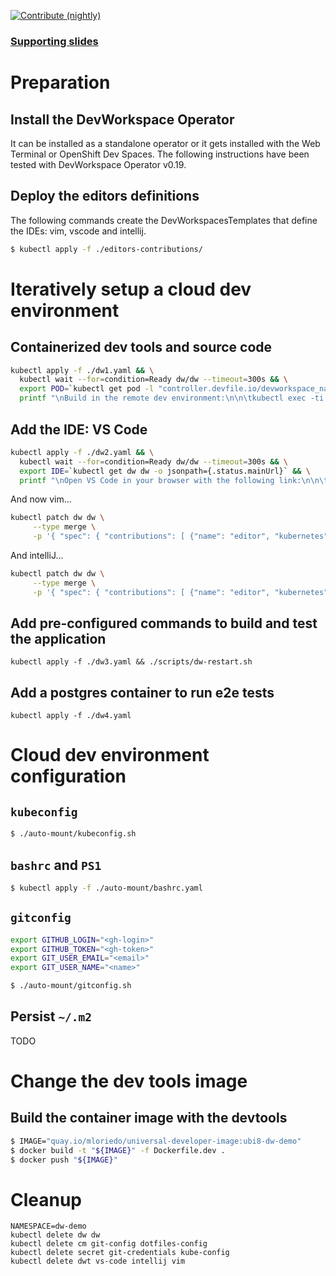 [![Contribute (nightly)](https://img.shields.io/static/v1?label=nightly%20Che&message=for%20maintainers&logo=eclipseche&color=FDB940&labelColor=525C86)](https://che-dogfooding.apps.che-dev.x6e0.p1.openshiftapps.com/#https://github.com/l0rd/devworkspace-demo?che-editor=che-incubator/che-code/insiders)

### [Supporting slides](https://docs.google.com/presentation/d/1ckYOEJTLBla_tcCqspecYOXXnH00FM--VqYlpI-srdk/edit#slide=id.g1288a653e6f_0_147)

# Preparation

## Install the DevWorkspace Operator
It can be installed as a standalone operator or it gets installed with the Web Terminal or OpenShift Dev Spaces. The following instructions have been tested with DevWorkspace Operator v0.19.

## Deploy the editors definitions

The following commands create the DevWorkspacesTemplates that define the IDEs: vim, vscode and intellij.

```bash
$ kubectl apply -f ./editors-contributions/
```

# Iteratively setup a cloud dev environment

## Containerized dev tools and source code 

```bash
kubectl apply -f ./dw1.yaml && \
  kubectl wait --for=condition=Ready dw/dw --timeout=300s && \
  export POD=`kubectl get pod -l "controller.devfile.io/devworkspace_name=dw" -o jsonpath={.items[].metadata.name}`
  printf "\nBuild in the remote dev environment:\n\n\tkubectl exec -ti ${POD} -- bash -c \'cd \${PROJECT_SOURCE} && mvn clean install\'\n\n"
```

## Add the IDE: VS Code

```bash
kubectl apply -f ./dw2.yaml && \
  kubectl wait --for=condition=Ready dw/dw --timeout=300s && \
  export IDE=`kubectl get dw dw -o jsonpath={.status.mainUrl}` && \
  printf "\nOpen VS Code in your browser with the following link:\n\n\t${IDE}\n\n"
```

And now vim...

```bash
kubectl patch dw dw \
     --type merge \
     -p '{ "spec": { "contributions": [ {"name": "editor", "kubernetes": { "name": "vim" } } ] } }'
```

And intelliJ...

```bash
kubectl patch dw dw \
     --type merge \
     -p '{ "spec": { "contributions": [ {"name": "editor", "kubernetes": { "name": "intellij" } } ] } }'
```

## Add pre-configured commands to build and test the application

`kubectl apply -f ./dw3.yaml && ./scripts/dw-restart.sh `

## Add a postgres container to run e2e tests

`kubectl apply -f ./dw4.yaml`

# Cloud dev environment configuration

## `kubeconfig`

```bash
$ ./auto-mount/kubeconfig.sh
```

## `bashrc` and `PS1`

```bash
$ kubectl apply -f ./auto-mount/bashrc.yaml 
```

## `gitconfig`

```bash
export GITHUB_LOGIN="<gh-login>"
export GITHUB_TOKEN="<gh-token>"
export GIT_USER_EMAIL="<email>"
export GIT_USER_NAME="<name>"

$ ./auto-mount/gitconfig.sh
```

## Persist `~/.m2`

TODO

# Change the dev tools image

## Build the container image with the devtools

```bash
$ IMAGE="quay.io/mloriedo/universal-developer-image:ubi8-dw-demo"
$ docker build -t "${IMAGE}" -f Dockerfile.dev .
$ docker push "${IMAGE}"
```

# Cleanup

```
NAMESPACE=dw-demo
kubectl delete dw dw
kubectl delete cm git-config dotfiles-config
kubectl delete secret git-credentials kube-config
kubectl delete dwt vs-code intellij vim
```
